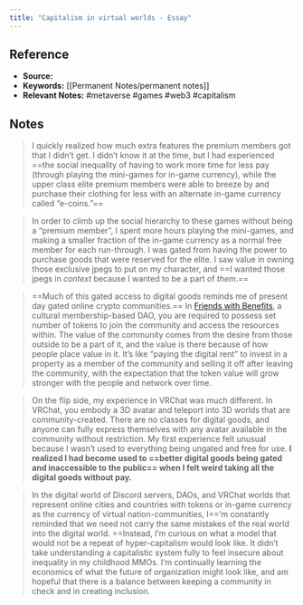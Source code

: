 ```yaml
---
title: "Capitalism in virtual worlds - Essay"
---
```

## Reference
- **Source:**
- **Keywords:** [[Permanent Notes/permanent notes]]
- **Relevant Notes:**  #metaverse #games #web3 #capitalism 
## Notes
> I quickly realized how much extra features the premium members got that I didn’t get. I didn’t know it at the time, but I had experienced ==the social inequality of having to work more time for less pay (through playing the mini-games for in-game currency), while the upper class elite premium members were able to breeze by and purchase their clothing for less with an alternate in-game currency called “e-coins.”==

> In order to climb up the social hierarchy to these games without being a “premium member”, I spent more hours playing the mini-games, and making a smaller fraction of the in-game currency as a normal free member for each run-through. I was gated from having the power to purchase goods that were reserved for the elite. I saw value in owning those exclusive jpegs to put on my character, and ==I wanted those jpegs in _context_ because I wanted to be a part of _them_.==

> ==Much of this gated access to digital goods reminds me of present day gated online crypto communities.== In [Friends with Benefits](https://www.fwb.help/), a cultural membership-based DAO, you are required to possess set number of tokens to join the community and access the resources within. The value of the community comes from the desire from those outside to be a part of it, and the value is there because of how people place value in it. It’s like “paying the digital rent” to invest in a property as a member of the community and selling it off after leaving the community, with the expectation that the token value will grow stronger with the people and network over time.

> On the flip side, my experience in VRChat was much different. In VRChat, you embody a 3D avatar and teleport into 3D worlds that are community-created. There are no classes for digital goods, and anyone can fully express themselves with any avatar available in the community without restriction. My first experience felt unusual because I wasn’t used to everything being ungated and free for use. **I realized I had become used to ==better digital goods being gated and inaccessible to the public== when I felt weird taking all the digital goods without pay.**

> In the digital world of Discord servers, DAOs, and VRChat worlds that represent online cities and countries with tokens or in-game currency as the currency of virtual nation-communities, I==’m constantly reminded that we need not carry the same mistakes of the real world into the digital world. ==Instead, I’m curious on what a model that would not be a repeat of hyper-capitalism would look like. It didn’t take understanding a capitalistic system fully to feel insecure about inequality in my childhood MMOs. I’m continually learning the economics of what the future of organization might look like, and am hopeful that there is a balance between keeping a community in check and in creating inclusion.